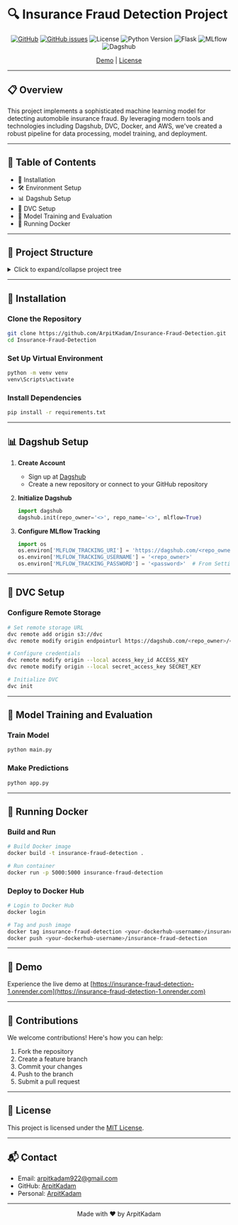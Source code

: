 # 🔍 Insurance Fraud Detection Project

<div align="center">

[![GitHub](https://img.shields.io/github/stars/ArpitKadam/data-science-project-on-Wine-Quality?style=social)](https://github.com/ArpitKadam/Insurance-Fraud-Detection)
[![GitHub issues](https://img.shields.io/github/issues/ArpitKadam/Insurance-Fraud-Detection)](https://github.com/ArpitKadam/Insurance-Fraud-Detection/issues)
![License](https://img.shields.io/badge/License-MIT-blue.svg)
![Python Version](https://img.shields.io/badge/Python-3.10%2B-green.svg)
![Flask](https://img.shields.io/badge/Flask-0.85%2B-blue.svg)
![MLflow](https://img.shields.io/badge/MLflow-2.0-orange.svg)
![Dagshub](https://img.shields.io/badge/Dagshub-Enabled-brightgreen.svg)

[Demo](https://insurance-fraud-detection-1.onrender.com) | [License](https://github.com/ArpitKadam/Insurance-Fraud-Detection/blob/main/LICENSE)

</div>

---

## 📋 Overview

This project implements a sophisticated machine learning model for detecting automobile insurance fraud. By leveraging modern tools and technologies including Dagshub, DVC, Docker, and AWS, we've created a robust pipeline for data processing, model training, and deployment.

---

## 📑 Table of Contents

- 🚀 Installation
- 🛠️ Environment Setup
- 📊 Dagshub Setup
- 💾 DVC Setup
- 🤖 Model Training and Evaluation
- 🐳 Running Docker

---

## 📁 Project Structure

<details>
<summary>Click to expand/collapse project tree</summary>

```
arpitkadam-insurance-fraud-detection/
├── 📄 README.md
├── 📄 Dockerfile
├── 📄 LICENSE
├── 📄 __init__.py
├── 📄 app.py
├── 📄 dvc.yaml
├── 📄 main.py
├── 📄 params.yaml
├── 📄 requirements.txt
├── 📄 schema.yaml
├── 📄 setup.py
├── 📄 template.py
├── 📄 .dockerignore
├── 📄 .dvcignore
│
├── 📂 artifacts/
│   ├── 📂 data_ingestion/
│   │   ├── 📄 data.zip
│   │   └── 📄 insurance_claims.csv
│   ├── 📂 data_transformation/
│   │   ├── 📄 encoders.pkl
│   │   ├── 📄 test.csv
│   │   └── 📄 train.csv
│   ├── 📂 data_validation/
│   │   └── 📄 STATUS.txt
│   ├── 📂 model_evaluation/
│   │   ├── 📄 classification_report.txt
│   │   ├── 📄 confusion_matrix.txt
│   │   └── 📄 metrics.json
│   └── 📂 model_trainer/
│       └── 📄 GradientBoostingClassifier.joblib
│
├── 📂 config/
│   └── 📄 config.yaml
│
├── 📂 data/
│   ├── 📄 data.zip
│   ├── 📄 insurance_claims.csv
│   └── 📄 insurance_claims.csv.dvc
│
├── 📂 logs/
│
├── 📂 research/
│   ├── 📄 01_data_ingestion.ipynb
│   ├── 📄 02_data_validation.ipynb
│   ├── 📄 03_data_transformation.ipynb
│   ├── 📄 04_model_trainer.ipynb
│   ├── 📄 05_model_evaluation.ipynb
│   ├── 📄 research.ipynb
│   ├── 📂 Automated-EDA/
│   │   └── 📄 Automated-EDA.ipynb
│   ├── 📂 Model_Result/
│   │   ├── 📄 Model_Comparison_Results.csv
│   │   ├── 📄 Model_Training_Log.txt
│   │   └── 📄 insurance_claims_report.txt
│   ├── 📂 Research-Text-Files/
│   │   ├── 📄 Balanced_Data_Info.txt
│   │   ├── 📄 Basic_Statistics.txt
│   │   ├── 📄 Data Stats
│   │   ├── 📄 Missing_Values_After_Handling.txt
│   │   ├── 📄 Numerical_Statistics.txt
│   │   ├── 📄 Scaled_Data_Info.txt
│   │   └── 📄 Unique_Values.txt
│   └── 📂 Visualization-Images/
│
├── 📂 src/
│   ├── 📄 __init__.py
│   └── 📂 Insurance_Fraud/
│       ├── 📄 __init__.py
│       ├── 📂 components/
│       │   ├── 📄 __init__.py
│       │   ├── 📄 data_ingestion.py
│       │   ├── 📄 data_transformation.py
│       │   ├── 📄 data_validation.py
│       │   ├── 📄 model_evaluation.py
│       │   └── 📄 model_trainer.py
│       ├── 📂 config/
│       │   ├── 📄 __init__.py
│       │   └── 📄 configuration.py
│       ├── 📂 constants/
│       │   └── 📄 __init__.py
│       ├── 📂 entity/
│       │   ├── 📄 __init__.py
│       │   └── 📄 config_entity.py
│       ├── 📂 exception/
│       │   ├── 📄 __init__.py
│       │   └── 📄 exception.py
│       ├── 📂 logger/
│       │   ├── 📄 __init__.py
│       │   └── 📄 logger.py
│       ├── 📂 pipeline/
│       │   ├── 📄 __init__.py
│       │   ├── 📄 prediction.py
│       │   ├── 📄 stage_01_data_ingestion.py
│       │   ├── 📄 stage_02_data_validation.py
│       │   ├── 📄 stage_03_data_transformation.py
│       │   ├── 📄 stage_04_model_trainer.py
│       │   └── 📄 stage_05_model_evaluation.py
│       └── 📂 utils/
│           ├── 📄 __init__.py
│           └── 📄 common.py
│
├── 📂 templates/
│   └── 📄 index.html
│
├── 📂 .dvc/
│   ├── 📄 config
│   └── 📄 .gitignore
│
└── 📂 .github/
    └── 📂 workflows/
        ├── 📄 main.yaml
        └── 📄 .gitkeep
```

</details>


---

## 🚀 Installation

### Clone the Repository

```bash
git clone https://github.com/ArpitKadam/Insurance-Fraud-Detection.git
cd Insurance-Fraud-Detection
```

### Set Up Virtual Environment

```bash
python -m venv venv
venv\Scripts\activate
```

### Install Dependencies

```bash
pip install -r requirements.txt
```

---

## 📊 Dagshub Setup

1. **Create Account**
   - Sign up at [Dagshub](https://dagshub.com/)
   - Create a new repository or connect to your GitHub repository

2. **Initialize Dagshub**
   ```python
   import dagshub
   dagshub.init(repo_owner='<>', repo_name='<>', mlflow=True)
   ```

3. **Configure MLflow Tracking**
   ```python
   import os
   os.environ['MLFLOW_TRACKING_URI'] = 'https://dagshub.com/<repo_owner>/<repo_name>.mlflow'
   os.environ['MLFLOW_TRACKING_USERNAME'] = '<repo_owner>'
   os.environ['MLFLOW_TRACKING_PASSWORD'] = '<password>'  # From Settings -> Tokens
   ```

---

## 💾 DVC Setup

### Configure Remote Storage

```bash
# Set remote storage URL
dvc remote add origin s3://dvc
dvc remote modify origin endpointurl https://dagshub.com/<repo_owner>/<repo_name>.s3

# Configure credentials
dvc remote modify origin --local access_key_id ACCESS_KEY
dvc remote modify origin --local secret_access_key SECRET_KEY

# Initialize DVC
dvc init
```

---

## 🤖 Model Training and Evaluation

### Train Model

```bash
python main.py
```

### Make Predictions

```bash
python app.py
```

---

## 🐳 Running Docker

### Build and Run

```bash
# Build Docker image
docker build -t insurance-fraud-detection .

# Run container
docker run -p 5000:5000 insurance-fraud-detection
```

### Deploy to Docker Hub

```bash
# Login to Docker Hub
docker login

# Tag and push image
docker tag insurance-fraud-detection <your-dockerhub-username>/insurance-fraud-detection
docker push <your-dockerhub-username>/insurance-fraud-detection
```

---

## 🌟 Demo

Experience the live demo at [https://insurance-fraud-detection-1.onrender.com](https://insurance-fraud-detection-1.onrender.com)

---

## 🤝 Contributions

We welcome contributions! Here's how you can help:

1. Fork the repository
2. Create a feature branch
3. Commit your changes
4. Push to the branch
5. Submit a pull request

---

## 📄 License

This project is licensed under the [MIT License](https://github.com/ArpitKadam/Insurance-Fraud-Detection/blob/main/LICENSE).

---

## 📬 Contact

- Email: [arpitkadam922@gmail.com](mailto:arpitkadam922@gmail.com)
- GitHub: [ArpitKadam](https://github.com/ArpitKadam)
- Personal: [ArpitKadam](https://arpit-kadam.netlify.app/)

---

<div align="center">
Made with ❤️ by ArpitKadam
</div>
